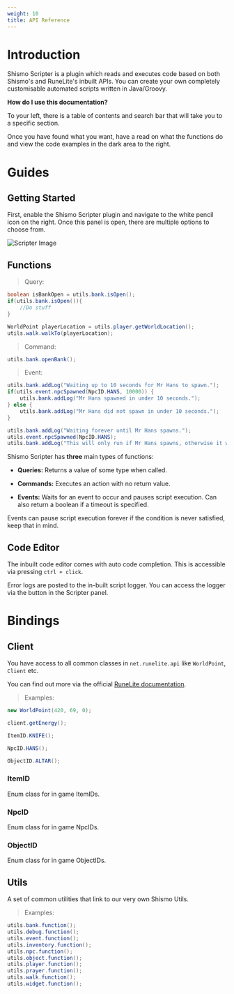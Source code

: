 ```yaml
---
weight: 10
title: API Reference
---
```


# Introduction

Shismo Scripter is a plugin which reads and executes code based on both Shismo's and RuneLite's inbuilt APIs. You can create your own completely customisable automated scripts written in Java/Groovy.

**How do I use this documentation?**

To your left, there is a table of contents and search bar that will take you to a specific section.

Once you have found what you want, have a read on what the functions do and view the code examples in the dark area to the right.

# Guides

<!-- > Code Example:

```java
System.out.println("The code examples are here!");
``` -->
## Getting Started
First, enable the Shismo Scripter plugin and navigate to the white pencil icon on the right. Once this panel is open, there are multiple options to choose from.


![Scripter Image](/images/scripter.png)

## Functions
> Query:

```java
boolean isBankOpen = utils.bank.isOpen();
if(utils.bank.isOpen()){
	//Do stuff
}

WorldPoint playerLocation = utils.player.getWorldLocation();
utils.walk.walkTo(playerLocation);
```

> Command:

```java
utils.bank.openBank();
```

> Event:

```java
utils.bank.addLog("Waiting up to 10 seconds for Mr Hans to spawn.");
if(utils.event.npcSpawned(NpcID.HANS, 10000)) {
	utils.bank.addLog("Mr Hans spawned in under 10 seconds.");
} else {
	utils.bank.addLog("Mr Hans did not spawn in under 10 seconds.");
}

utils.bank.addLog("Waiting forever until Mr Hans spawns.");
utils.event.npcSpawned(NpcID.HANS);
utils.bank.addLog("This will only run if Mr Hans spawns, otherwise it will never run.");
```

Shismo Scripter has **three** main types of functions:

- **Queries:** Returns a value of some type when called.

- **Commands:** Executes an action with no return value.

- **Events:** Waits for an event to occur and pauses script execution. Can also return a boolean if a timeout is specified.

<aside class="warning">
Events can pause script execution forever if the condition is never satisfied, keep that in mind.
</aside>

## Code Editor
The inbuilt code editor comes with auto code completion. This is accessible via pressing `ctrl + click`.

<aside class="notice">
Error logs are posted to the in-built script logger. You can access the logger via the button in the Scripter panel.
</aside>

# Bindings

## Client

You have access to all common classes in `net.runelite.api` like `WorldPoint`, `Client` etc. 

You can find out more via the official [RuneLite documentation](https://static.runelite.net/api/runelite-api/net/runelite/api/package-summary.html).

> Examples:
```java
new WorldPoint(420, 69, 0);

client.getEnergy();

ItemID.KNIFE();

NpcID.HANS();

ObjectID.ALTAR();
```


### ItemID
Enum class for in game ItemIDs.
### NpcID
Enum class for in game NpcIDs.
### ObjectID
Enum class for in game ObjectIDs.

## Utils

A set of common utilities that link to our very own Shismo Utils.

> Examples:
```java
utils.bank.function();
utils.debug.function();
utils.event.function();
utils.inventory.function();
utils.npc.function();
utils.object.function();
utils.player.function();
utils.prayer.function();
utils.walk.function();
utils.widget.function();
```